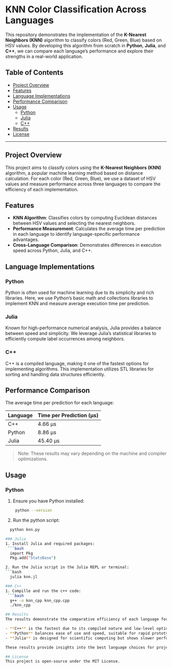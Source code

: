 # KNN Color Classification Across Languages

This repository demonstrates the implementation of the **K-Nearest Neighbors (KNN)** algorithm to classify colors (Red, Green, Blue) based on HSV values. By developing this algorithm from scratch in **Python**, **Julia**, and **C++**, we can compare each language’s performance and explore their strengths in a real-world application.

## Table of Contents
- [Project Overview](#project-overview)
- [Features](#features)
- [Language Implementations](#language-implementations)
- [Performance Comparison](#performance-comparison)
- [Usage](#usage)
  - [Python](#python)
  - [Julia](#julia)
  - [C++](#c)
- [Results](#results)
- [License](#license)

---

## Project Overview

This project aims to classify colors using the **K-Nearest Neighbors (KNN)** algorithm, a popular machine learning method based on distance calculation. For each color (Red, Green, Blue), we use a dataset of HSV values and measure performance across three languages to compare the efficiency of each implementation.

## Features

- **KNN Algorithm**: Classifies colors by computing Euclidean distances between HSV values and selecting the nearest neighbors.
- **Performance Measurement**: Calculates the average time per prediction in each language to identify language-specific performance advantages.
- **Cross-Language Comparison**: Demonstrates differences in execution speed across Python, Julia, and C++.

## Language Implementations

### Python
Python is often used for machine learning due to its simplicity and rich libraries. Here, we use Python’s basic math and collections libraries to implement KNN and measure average execution time per prediction.

### Julia
Known for high-performance numerical analysis, Julia provides a balance between speed and simplicity. We leverage Julia’s statistical libraries to efficiently compute label occurrences among neighbors.

### C++
C++ is a compiled language, making it one of the fastest options for implementing algorithms. This implementation utilizes STL libraries for sorting and handling data structures efficiently.

## Performance Comparison

The average time per prediction for each language:

| Language | Time per Prediction (µs) |
|----------|---------------------------|
| C++      | 4.66 µs                   |
| Python   | 8.86 µs                   |
| Julia    | 45.40 µs                  |


> Note: These results may vary depending on the machine and compiler optimizations.

## Usage

### Python
1. Ensure you have Python installed:
   ```bash
    python --version

2. Run the python script:
  ```bash
    python knn.py

### Julia
1. Install Julia and required packages:
   ```bash
    import Pkg
    Pkg.add("StatsBase")

2. Run the Julia script in the Julia REPL or terminal:
  ```bash
    julia knn.jl

### C++
1. Compille and run the c++ code:
   ```bash
    g++ -o knn_cpp knn_cpp.cpp
    ./knn_cpp

## Results
The results demonstrate the comparative efficiency of each language for running the KNN algorithm:

- **C++** is the fastest due to its compiled nature and low-level optimizations.
- **Python** balances ease of use and speed, suitable for rapid prototyping and smaller datasets.
- **Julia** is designed for scientific computing but shows slower performance in this example, likely due to library overhead.

These results provide insights into the best language choices for projects requiring different balances of speed and simplicity.

## License
This project is open-source under the MIT License.
